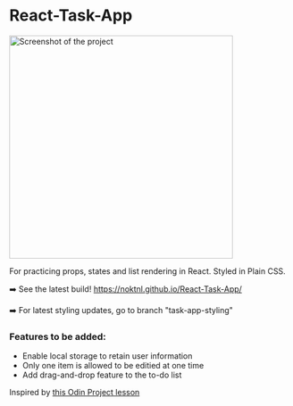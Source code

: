 # React-Task-App

<img width="400em" alt="Screenshot of the project" src="https://user-images.githubusercontent.com/94875599/148597452-ffe335d8-f180-4046-a662-254e22e4f0d0.png">

For practicing props, states and list rendering in React. Styled in Plain CSS.

➡️ See the latest build! https://noktnl.github.io/React-Task-App/

➡️ For latest styling updates, go to branch "task-app-styling"

### Features to be added:

- Enable local storage to retain user information
- Only one item is allowed to be editied at one time
- Add drag-and-drop feature to the to-do list

Inspired by [this Odin Project lesson](https://www.theodinproject.com/paths/full-stack-javascript/courses/javascript/lessons/handle-inputs-and-render-lists)
